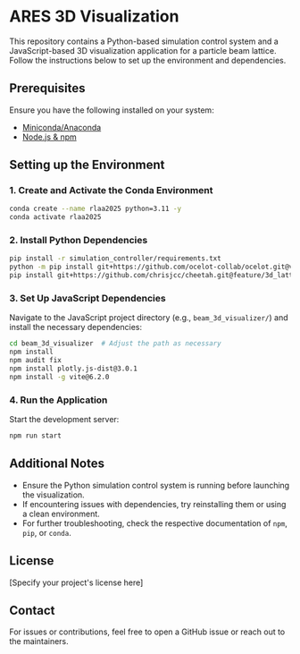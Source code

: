 # ARES 3D Visualization

This repository contains a Python-based simulation control system and a JavaScript-based 3D visualization application for a particle beam lattice. Follow the instructions below to set up the environment and dependencies.

## Prerequisites

Ensure you have the following installed on your system:
- [Miniconda/Anaconda](https://docs.conda.io/en/latest/miniconda.html)
- [Node.js & npm](https://nodejs.org/en/download/)

## Setting up the Environment

### 1. Create and Activate the Conda Environment
```bash
conda create --name rlaa2025 python=3.11 -y
conda activate rlaa2025
```

### 2. Install Python Dependencies
```bash
pip install -r simulation_controller/requirements.txt
python -m pip install git+https://github.com/ocelot-collab/ocelot.git@v22.12.0
pip install git+https://github.com/chrisjcc/cheetah.git@feature/3d_lattice_viewer
```

### 3. Set Up JavaScript Dependencies
Navigate to the JavaScript project directory (e.g., `beam_3d_visualizer/`) and install the necessary dependencies:
```bash
cd beam_3d_visualizer  # Adjust the path as necessary
npm install
npm audit fix
npm install plotly.js-dist@3.0.1
npm install -g vite@6.2.0
```

### 4. Run the Application
Start the development server:
```bash
npm run start
```

## Additional Notes
- Ensure the Python simulation control system is running before launching the visualization.
- If encountering issues with dependencies, try reinstalling them or using a clean environment.
- For further troubleshooting, check the respective documentation of `npm`, `pip`, or `conda`.

## License
[Specify your project's license here]

## Contact
For issues or contributions, feel free to open a GitHub issue or reach out to the maintainers.
